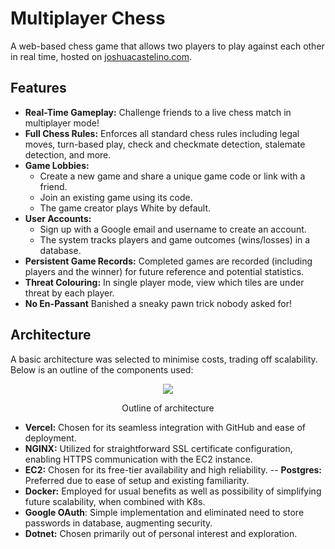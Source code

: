 # Multiplayer Chess

A web-based chess game that allows two players to play against each other in real time, hosted on [joshuacastelino.com](https://joshuacastelino.com).

## Features

- **Real-Time Gameplay:** Challenge friends to a live chess match in multiplayer mode!
- **Full Chess Rules:** Enforces all standard chess rules including legal moves, turn-based play, check and checkmate detection, stalemate detection, and more.
- **Game Lobbies:** 
  - Create a new game and share a unique game code or link with a friend.
  - Join an existing game using its code.
  - The game creator plays White by default.
- **User Accounts:** 
  - Sign up with a Google email and username to create an account.
  - The system tracks players and game outcomes (wins/losses) in a database.
- **Persistent Game Records:** Completed games are recorded (including players and the winner) for future reference and potential statistics.
- **Threat Colouring:** In single player mode, view which tiles are under threat by each player.
- **No En-Passant** Banished a sneaky pawn trick nobody asked for!

## Architecture 

A basic architecture was selected to minimise costs, trading off scalability. Below is an outline of the components used:



<p align="center">
  <img src="https://github.com/user-attachments/assets/c4927c7c-24f4-4fd7-b756-fa696b0674c3" />
  <p align="center">Outline of architecture</p>
</p>


- **Vercel:** Chosen for its seamless integration with GitHub and ease of deployment.
- **NGINX:** Utilized for straightforward SSL certificate configuration, enabling HTTPS communication with the EC2 instance.
- **EC2:** Chosen for its free-tier availability and high reliability.
-- **Postgres:** Preferred due to ease of setup and existing familiarity.
- **Docker:** Employed for usual benefits as well as possibility of simplifying future scalability,  when combined with K8s.
- **Google OAuth**: Simple implementation and eliminated need to store passwords in database, augmenting security.
- **Dotnet:** Chosen primarily out of personal interest and exploration.
